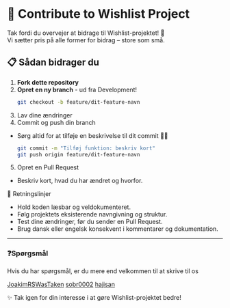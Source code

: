 # 🧾 Contribute to Wishlist Project

Tak fordi du overvejer at bidrage til Wishlist-projektet! 🎉  
Vi sætter pris på alle former for bidrag – store som små.

## 📋 Sådan bidrager du

1. **Fork dette repository**
2. **Opret en ny branch** - ud fra Development!
   ```bash
   git checkout -b feature/dit-feature-navn

3.	Lav dine ændringer
4.  Commit og push din branch
- Sørg altid for at tilføje en beskrivelse til dit commit 🙏🏽

  ```bash
  git commit -m "Tilføj funktion: beskriv kort"
  git push origin feature/dit-feature-navn

5.	Opret en Pull Request
  - Beskriv kort, hvad du har ændret og hvorfor.

🎯 Retningslinjer
- Hold koden læsbar og veldokumenteret.
- Følg projektets eksisterende navngivning og struktur.
- Test dine ændringer, før du sender en Pull Request.
- Brug dansk eller engelsk konsekvent i kommentarer og dokumentation.

---

### ❓Spørgsmål

Hvis du har spørgsmål, er du mere end velkommen til at skrive til os

[JoakimRSWasTaken](https://github.com/JoakimRSWasTaken)
[sobr0002](https://github.com/sobr0002)
[hajisan](https://github.com/hajisan)

✨ Tak igen for din interesse i at gøre Wishlist-projektet bedre!



